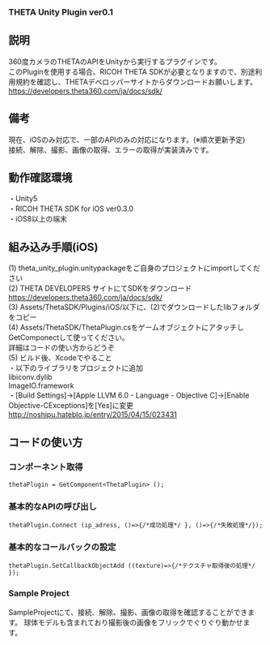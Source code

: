 ### THETA Unity Plugin ver0.1

## 説明
360度カメラのTHETAのAPIをUnityから実行するプラグインです。  
このPluginを使用する場合、RICOH THETA SDKが必要となりますので、別途利用規約を確認し、THETAデベロッパーサイトからダウンロードお願いします。   
https://developers.theta360.com/ja/docs/sdk/  

## 備考
現在、iOSのみ対応で、一部のAPIのみの対応になります。(※順次更新予定)  
接続、解除、撮影、画像の取得、エラーの取得が実装済みです。  

## 動作確認環境
 ・Unity5  
 ・RICOH THETA SDK for iOS ver0.3.0  
 ・iOS8以上の端末  

## 組み込み手順(iOS)
(1) theta_unity_plugin.unitypackageをご自身のプロジェクトにimportしてください  
(2) THETA DEVELOPERS サイトにてSDKをダウンロード  
https://developers.theta360.com/ja/docs/sdk/  
(3) Assets/ThetaSDK/Plugins/iOS/以下に、(2)でダウンロードしたlibフォルダをコピー  
(4) Assets/ThetaSDK/ThetaPlugin.csをゲームオブジェクトにアタッチしGetComponectして使ってください。  
詳細はコードの使い方からどうぞ  
(5) ビルド後、Xcodeでやること  
・以下のライブラリをプロジェクトに追加  
 libiconv.dylib  
 ImageIO.framework  
・[Build Settings]->[Apple LLVM 6.0 - Language - Objective C]->[Enable Objective-CExceptions]を[Yes]に変更  
http://noshipu.hateblo.jp/entry/2015/04/15/023431  

## コードの使い方
### コンポーネント取得
`thetaPlugin = GetComponent<ThetaPlugin> ();`  
### 基本的なAPIの呼び出し
`thetaPlugin.Connect (ip_adress, ()=>{/*成功処理*/ }, ()=>{/*失敗処理*/});`  
### 基本的なコールバックの設定
`thetaPlugin.SetCallbackObjectAdd ((texture)=>{/*テクスチャ取得後の処理*/ });`  

### Sample Project
SampleProjectにて、接続、解除、撮影、画像の取得を確認することができます。
球体モデルも含まれており撮影後の画像をフリックでぐりぐり動かせます。

